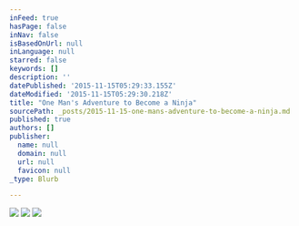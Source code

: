 ```yaml
---
inFeed: true
hasPage: false
inNav: false
isBasedOnUrl: null
inLanguage: null
starred: false
keywords: []
description: ''
datePublished: '2015-11-15T05:29:33.155Z'
dateModified: '2015-11-15T05:29:30.218Z'
title: "One Man's Adventure to Become a Ninja"
sourcePath: _posts/2015-11-15-one-mans-adventure-to-become-a-ninja.md
published: true
authors: []
publisher:
  name: null
  domain: null
  url: null
  favicon: null
_type: Blurb

---
```

![](https://the-grid-user-content.s3-us-west-2.amazonaws.com/7e89776f-4280-443a-9c6d-5065b4254f6d.png)
![](https://the-grid-user-content.s3-us-west-2.amazonaws.com/fc2aa211-a128-46f1-a1b6-f111485534ca.png)
![](https://the-grid-user-content.s3-us-west-2.amazonaws.com/087dc897-b366-4a97-9099-dba379b8cb26.jpg)

#